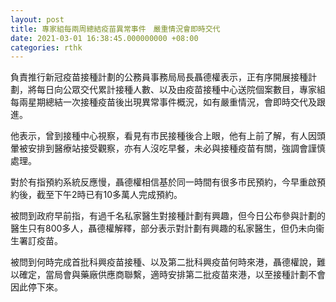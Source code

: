 ```yaml
---
layout: post
title: 專家組每兩周總結疫苗異常事件　嚴重情況會即時交代
date: 2021-03-01 16:38:45.000000000 +08:00
categories: rthk
---
```


負責推行新冠疫苗接種計劃的公務員事務局局長聶德權表示，正有序開展接種計劃，將每日向公眾交代累計接種人數、以及由疫苗接種中心送院個案數目，專家組每兩星期總結一次接種疫苗後出現異常事件概況，如有嚴重情況，會即時交代及跟進。

他表示，曾到接種中心視察，看見有市民接種後合上眼，他有上前了解，有人因頭暈被安排到醫療站接受觀察，亦有人沒吃早餐，未必與接種疫苗有關，強調會謹慎處理。

對於有指預約系統反應慢，聶德權相信基於同一時間有很多市民預約，今早重啟預約後，截至下午2時已有10多萬人完成預約。

被問到政府早前指，有過千名私家醫生對接種計劃有興趣，但今日公布參與計劃的醫生只有800多人，聶德權解釋，部分表示對計劃有興趣的私家醫生，但仍未向衞生署訂疫苗。

被問到何時完成首批科興疫苗接種、以及第二批科興疫苗何時來港，聶德權說，難以確定，當局會與藥廠供應商聯繫，適時安排第二批疫苗來港，以至接種計劃不會因此停下來。
